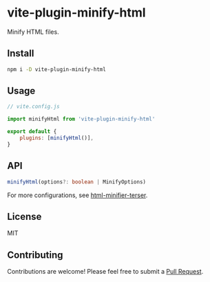 # vite-plugin-minify-html

Minify HTML files.

## Install

```sh
npm i -D vite-plugin-minify-html
```

## Usage

```js
// vite.config.js

import minifyHtml from 'vite-plugin-minify-html'

export default {
	plugins: [minifyHtml()],
}
```

## API

```typescript
minifyHtml(options?: boolean | MinifyOptions)
```

For more configurations, see [html-minifier-terser](https://www.npmjs.com/package/html-minifier-terser#options-quick-reference).

## License

MIT

## Contributing

Contributions are welcome! Please feel free to submit a [Pull Request](https://github.com/Marinerer/vite-plugins/pulls).
